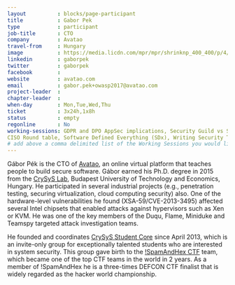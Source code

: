 ```yaml
---
layout          : blocks/page-participant
title           : Gabor Pek
type            : participant
job-title       : CTO
company         : Avatao
travel-from     : Hungary
image           : https://media.licdn.com/mpr/mpr/shrinknp_400_400/p/4/005/054/064/2dbe99f.jpg
linkedin        : gaborpek
twitter         : gaborpek
facebook        :
website         : avatao.com
email           : gabor.pek+owasp2017@avatao.com
project-leader  : 
chapter-leader  : 
when-day        : Mon,Tue,Wed,Thu
ticket          : 3x24h,1x8h
status          : empty
regonline       : No
working-sessions: GDPR and DPO AppSec implications, Security Guild vs Security Champions, Growing the AppSec Industry, Juice Shop, Creating AppSec Talent (next 100k professionals), Define Agile Security Practices, Agile Practices for Security Teams, Teaching Attacker perspective to Developers, A10 - Underprotected APIs, Threat Modeling Cheat Sheet & Lightweight Threat Modeling, 	
CISO Round table, Software Defined Everything (SDx), Writing Security Tests, Threat Modeling Scaling and Security Champions, JIRA Risk Workflow, Security Monitoring Playbooks, AppSec SOC Monitoring Visualisation, Integrating Security into an Spotify Model, Threat Modeling Cloud Migrations, Threat Modeling IoT Devices, NextGen Security Scanners, Securing Legacy Applications
# add above a comma delimited list of the Working Sessions you would like to attend (use the session's title)
---
```


Gábor Pék is the CTO of [Avatao](https://avatao.com), an online virtual platform that teaches people to build secure software. Gábor earned his Ph.D. degree in 2015 from the [CrySyS Lab](https://www.crysys.hu), Budapest University of Technology and Economics, Hungary. He participated in several industrial projects (e.g., penetration testing, securing virtualization, cloud computing security) also. One of the hardware-level vulnerabilities he found (XSA-59/CVE-2013-3495) affected several Intel chipsets that enabled attacks against hypervisors such as Xen or KVM. He was one of the key members of the Duqu, Flame, Miniduke and Teamspy targeted attack investigation teams.

He founded and coordinates [CrySyS Student Core](https://core.crysys.hu) since April 2013, which is an invite-only group for exceptionally talented students who are interested in system security. This group gave birth to the [!SpamAndHex CTF](https://ctftime.org/team/5347) team, which became one of the top CTF teams in the world in 2 years. As a member of !SpamAndHex he is a three-times DEFCON CTF finalist that is widely regarded as the hacker world championship. 

